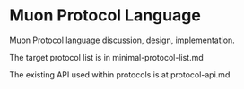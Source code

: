 # Muon Protocol Language

Muon Protocol language discussion, design, implementation.

The target protocol list is in minimal-protocol-list.md

The existing API used within protocols is at protocol-api.md

